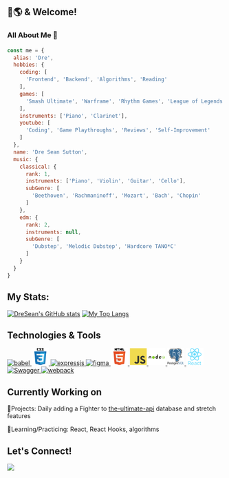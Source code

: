## 👋🌎 & Welcome!

### All About Me 🤹

```javascript
const me = {
  alias: 'Dre',
  hobbies: {
    coding: [
      'Frontend', 'Backend', 'Algorithms', 'Reading'
    ],
    games: [
      'Smash Ultimate', 'Warframe', 'Rhythm Games', 'League of Legends'
    ],
    instruments: ['Piano', 'Clarinet'],
    youtube: [
      'Coding', 'Game Playthroughs', 'Reviews', 'Self-Improvement'
    ]
  },
  name: 'Dre Sean Sutton',
  music: {
    classical: {
      rank: 1,
      instruments: ['Piano', 'Violin', 'Guitar', 'Cello'],
      subGenre: [
        'Beethoven', 'Rachmaninoff', 'Mozart', 'Bach', 'Chopin'
      ]
    },
    edm: {
      rank: 2,
      instruments: null,
      subGenre: [
        'Dubstep', 'Melodic Dubstep', 'Hardcore TANO*C'
      ]
    }
  }
}
```

## My Stats:

[![DreSean's GitHub stats](https://github-readme-stats.vercel.app/api?username=DreSean-Sutton&theme=cobalt&hide=stars,contribs)](https://github.com/DreSean-Sutton/github-readme-stats)
[![My Top Langs](https://github-readme-stats.vercel.app/api/top-langs/?username=DreSean-Sutton&theme=cobalt&layout=compact)](https://github.com/DreSean-Sutton/github-readme-stats)

## Technologies & Tools

<p align="left"> 
  <a href="https://babeljs.io/" target="_blank"> 
    <img src="https://cdn.jsdelivr.net/gh/devicons/devicon/icons/babel/babel-original.svg" alt="babel" width="40" height="40"/> 
  </a> 
  <a href="https://developer.mozilla.org/en-US/docs/Web/CSS" target="_blank"> 
    <img src="https://raw.githubusercontent.com/devicons/devicon/master/icons/css3/css3-original-wordmark.svg" alt="css3" width="40" height="40"/> 
  </a>   
   <a href="https://expressjs.com/" target="_blank"> 
    <img src="https://cdn.jsdelivr.net/gh/devicons/devicon/icons/express/express-original.svg" alt="expressjs" width="40" height="40"/> 
  </a> 
   <a href="https://www.figma.com/" target="_blank"> 
    <img src="https://cdn.jsdelivr.net/gh/devicons/devicon/icons/figma/figma-original.svg" alt="figma" width="40" height="40"/> 
  </a> 
  <a href="https://www.w3.org/html/" target="_blank"> 
    <img src="https://raw.githubusercontent.com/devicons/devicon/master/icons/html5/html5-original-wordmark.svg" alt="html5" width="40" height="40"/> 
  </a> 
  <a href="https://developer.mozilla.org/en-US/docs/Web/JavaScript" target="_blank"> 
    <img src="https://raw.githubusercontent.com/devicons/devicon/master/icons/javascript/javascript-original.svg" alt="javascript" width="40" 
         height="40"/> 
  </a>
  <a href="https://nodejs.org" target="_blank">
    <img src="https://raw.githubusercontent.com/devicons/devicon/master/icons/nodejs/nodejs-original-wordmark.svg" alt="nodejs" width="40" height="40"/> 
  </a> 
  <a href="https://www.postgresql.org" target="_blank"> 
    <img src="https://raw.githubusercontent.com/devicons/devicon/master/icons/postgresql/postgresql-original-wordmark.svg" alt="postgresql" width="40" 
      height="40"/> 
  </a> 
  <a href="https://reactjs.org/" target="_blank"> 
    <img src="https://raw.githubusercontent.com/devicons/devicon/master/icons/react/react-original-wordmark.svg" alt="react" width="40" height="40"/> 
  </a>
  <a href="" target="_blank">
    <img src="https://img.shields.io/badge/Swagger-85EA2D?style=for-the-badge&logo=Swagger&logoColor=white" alt="Swagger" width="80" height="40"/>
  </a>
  <a href="https://webpack.js.org" target="_blank"> 
    <img src="https://cdn.jsdelivr.net/gh/devicons/devicon/icons/webpack/webpack-original.svg" alt="webpack" width="40" height="40"/> 
  </a>
</p>

## Currently Working on 

🧩Projects: Daily adding a Fighter to [the-ultimate-api](https://github.com/DreSean-Sutton/the-ultimate-api) database and stretch features

📖Learning/Practicing: React, React Hooks, algorithms

## Let's Connect!

<p align='left'>
  <a href="https://www.linkedin.com/in/dre-sean-sutton/">
    <img height="30" src="https://cdn.jsdelivr.net/gh/devicons/devicon/icons/linkedin/linkedin-original.svg">
  </a>
</p>
